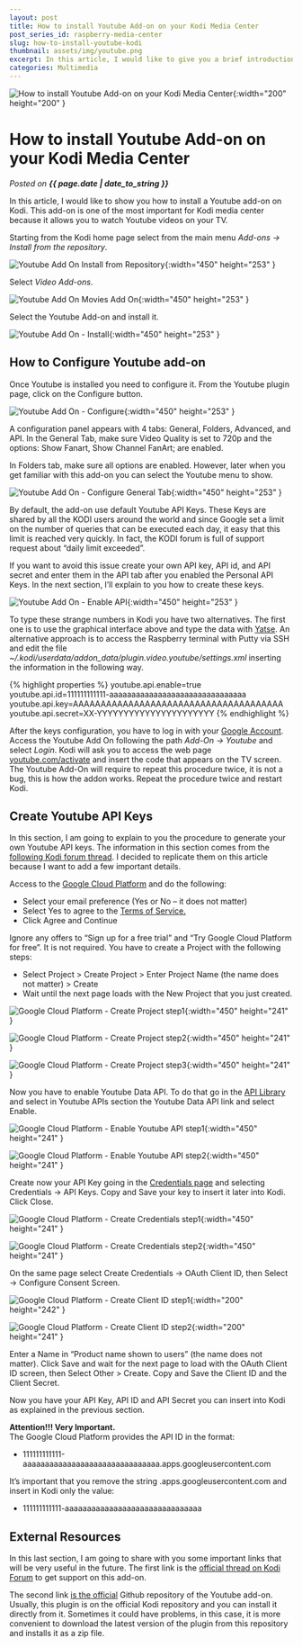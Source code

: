 ```yaml
---
layout: post
title: How to install Youtube Add-on on your Kodi Media Center
post_series_id: raspberry-media-center
slug: how-to-install-youtube-kodi
thumbnail: assets/img/youtube.png
excerpt: In this article, I would like to give you a brief introduction to Kubernetes and how to deploy applications on it.
categories: Multimedia
---
```


![How to install Youtube Add-on on your Kodi Media Center](assets/img/youtube.png){:width="200" height="200" }

# How to install Youtube Add-on on your Kodi Media Center
_Posted on **{{ page.date | date_to_string }}**_

In this article, I would like to show you how to install a Youtube add-on on Kodi. This add-on is one of the most important for Kodi media center because it allows you to watch Youtube videos on your TV.

Starting from the Kodi home page select from the main menu _Add-ons -> Install from the repository_.

![Youtube Add On Install from Repository](assets/img/Youtube_Add_On-Install_from_Repository.png){:width="450" height="253" }

Select _Video Add-ons_.

![Youtube Add On Movies Add On](assets/img/Youtube_Add_On-Movies_Add_On.png){:width="450" height="253" }

Select the Youtube Add-on and install it.

![Youtube Add On - Install](assets/img/Youtube_Add_On-Install.png){:width="450" height="253" }

## How to Configure Youtube add-on

Once Youtube is installed you need to configure it. From the Youtube plugin page, click on the Configure button.

![Youtube Add On - Configure](assets/img/Youtube_Add_On-Configure.png){:width="450" height="253" }

A configuration panel appears with 4 tabs: General, Folders, Advanced, and API. In the General Tab, make sure Video Quality is set to 720p and the options: Show Fanart, Show Channel FanArt; are enabled.

In Folders tab, make sure all options are enabled. However, later when you get familiar with this add-on you can select the Youtube menu to show.

![Youtube Add On - Configure General Tab](assets/img/Youtube_Add_On-Configure_General_Tab.png){:width="450" height="253" }

By default, the add-on use default Youtube API Keys. These Keys are shared by all the KODI users around the world and since Google set a limit on the number of queries that can be executed each day, it easy that this limit is reached very quickly. In fact, the KODI forum is full of support request about “daily limit exceeded”.

If you want to avoid this issue create your own API key, API id, and API secret and enter them in the API tab after you enabled the Personal API Keys. In the next section, I’ll explain to you how to create these keys.

![Youtube Add On - Enable API](assets/img/Youtube_Add_On_Enable_API.png){:width="450" height="253" }

To type these strange numbers in Kodi you have two alternatives. The first one is to use the graphical interface above and type the data with [Yatse](https://play.google.com/store/apps/details?id=org.leetzone.android.yatsewidgetfree&hl=it). An alternative approach is to access the Raspberry terminal with Putty via SSH and edit the file _~/.kodi/userdata/addon\_data/plugin.video.youtube/settings.xml_ inserting the information in the following way.

{% highlight properties %}
youtube.api.enable=true
youtube.api.id=111111111111-aaaaaaaaaaaaaaaaaaaaaaaaaaaaaaa
youtube.api.key=AAAAAAAAAAAAAAAAAAAAAAAAAAAAAAAAAAAAAA
youtube.api.secret=XX-YYYYYYYYYYYYYYYYYYYYYY
{% endhighlight %}

After the keys configuration, you have to log in with your [Google Account](https://myaccount.google.com/).  Access the Youtube Add On following the path _Add-On -> Youtube_ and select _Login_. Kodi will ask you to access the web page [youtube.com/activate](https://www.youtube.com/activate) and insert the code that appears on the TV screen. The Youtube Add-On will require to repeat this procedure twice, it is not a bug, this is how the addon works. Repeat the procedure twice and restart Kodi.

## Create Youtube API Keys

In this section, I am going to explain to you the procedure to generate your own Youtube API keys. The information in this section comes from the [following Kodi forum thread](https://forum.kodi.tv/showthread.php?tid=267160). I decided to replicate them on this article because I want to add a few important details.

Access to the [Google Cloud Platform](https://console.cloud.google.com/) and do the following:

-   Select your email preference (Yes or No – it does not matter)
-   Select Yes to agree to the [Terms of Service.](https://console.cloud.google.com/terms)
-   Click Agree and Continue

Ignore any offers to “Sign up for a free trial” and “Try Google Cloud Platform for free”. It is not required. You have to create a Project with the following steps:

-   Select Project > Create Project > Enter Project Name (the name does not matter) > Create
-   Wait until the next page loads with the New Project that you just created.

![Google Cloud Platform - Create Project step1](assets/img/Google_Cloud_Platform-Create_Project_step1.png){:width="450" height="241" }

![Google Cloud Platform - Create Project step2](assets/img/Google_Cloud_Platform-Create_Project_step2.jpeg){:width="450" height="241" }

![Google Cloud Platform - Create Project step3](assets/img/Google_Cloud_Platform-Create_Project_step3.jpeg){:width="450" height="241" }

Now you have to enable Youtube Data API. To do that go in the [API Library](https://console.developers.google.com/apis/library) and select in Youtube APIs section the Youtube Data API link and select Enable.

![Google Cloud Platform - Enable Youtube API step1](assets/img/Google_Cloud_Platform-Enable_Youtube_API_step1.jpeg){:width="450" height="241" }

![Google Cloud Platform - Enable Youtube API step2](assets/img/Google_Cloud_Platform-Enable_Youtube_API_step2.jpeg){:width="450" height="241" }

Create now your API Key going in the [Credentials page](https://console.cloud.google.com/apis/credentials) and selecting Credentials -> API Keys. Copy and Save your key to insert it later into Kodi. Click Close.

![Google Cloud Platform - Create Credentials step1](assets/img/Google_Cloud_Platform-Create_Credentials_step1.jpeg){:width="450" height="241" }

![Google Cloud Platform - Create Credentials step2](assets/img/Google_Cloud_Platform-Create_Credentials_step2.jpeg){:width="450" height="241" }

On the same page select Create Credentials -> OAuth Client ID, then Select -> Configure Consent Screen.

![Google Cloud Platform - Create Client ID step1](assets/img/Google_Cloud_Platform-Create_Client_ID_step1.jpeg){:width="200" height="242" }

![Google Cloud Platform - Create Client ID step2](assets/img/Google_Cloud_Platform-Create_Client_ID_step2.jpeg){:width="200" height="241" }

Enter a Name in “Product name shown to users” (the name does not matter). Click Save and wait for the next page to load with the OAuth Client ID screen, then Select Other > Create. Copy and Save the Client ID and the Client Secret.

Now you have your API Key, API ID and API Secret you can insert into Kodi as explained in the previous section.

**Attention!!! Very Important.**  
The Google Cloud Platform provides the API ID in the format:

-   111111111111-aaaaaaaaaaaaaaaaaaaaaaaaaaaaaaa.apps.googleusercontent.com

It’s important that you remove the string .apps.googleusercontent.com and insert in Kodi only the value:

-   111111111111-aaaaaaaaaaaaaaaaaaaaaaaaaaaaaaa

## External Resources

In this last section, I am going to share with you some important links that will be very useful in the future. The first link is the [official thread on Kodi Forum](https://forum.kodi.tv/showthread.php?tid=267160) to get support on this add-on.

The second link [is the official](https://github.com/Kolifanes/plugin.video.youtube/releases) Github repository of the Youtube add-on. Usually, this plugin is on the official Kodi repository and you can install it directly from it. Sometimes it could have problems, in this case, it is more convenient to download the latest version of the plugin from this repository and installs it as a zip file.